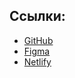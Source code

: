 ## Ссылки:

- [GitHub](https://github.com/nikitayakovina/yandex_praktikum)
- [Figma](https://www.figma.com/design/ZPiFnVRrOhu9OxRZqZXZGh/Sprint_1?node-id=0-1&p=f&t=S8laBn2WVgdTwr92-0)
- [Netlify](https://roaring-hotteok-9aed2c.netlify.app/)

